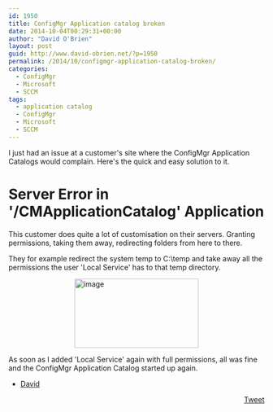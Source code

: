 ```yaml
---
id: 1950
title: ConfigMgr Application catalog broken
date: 2014-10-04T00:29:31+00:00
author: "David O'Brien"
layout: post
guid: http://www.david-obrien.net/?p=1950
permalink: /2014/10/configmgr-application-catalog-broken/
categories:
  - ConfigMgr
  - Microsoft
  - SCCM
tags:
  - application catalog
  - ConfigMgr
  - Microsoft
  - SCCM
---
```

I just had an issue at a customer's site where the ConfigMgr Application Catalogs would complain. Here's the quick and easy solution to it.

# Server Error in '/CMApplicationCatalog' Application

This customer does quite a lot of customisation on their servers. Granting permissions, taking them away, redirecting folders from here to there.

They for example redirect the system temp to C:\temp and take away all the permissions the user 'Local Service' has to that temp directory.

<a href="http://www.david-obrien.net/wp-content/uploads/2014/10/image2.png" onclick="_gaq.push(['_trackEvent', 'outbound-article', 'http://www.david-obrien.net/wp-content/uploads/2014/10/image2.png', '']);" class="broken_link"><img style="background-image: none; float: none; padding-top: 0px; padding-left: 0px; margin-left: auto; display: block; padding-right: 0px; margin-right: auto; border: 0px;" title="image" src="http://www.david-obrien.net/wp-content/uploads/2014/10/image_thumb2.png" alt="image" width="244" height="136" border="0" /></a>

As soon as I added 'Local Service' again with full permissions, all was fine and the ConfigMgr Application Catalog started up again.

- <a href="www.twitter.com/david_obrien" target="_blank" class="broken_link">David</a> 

<div style="float: right; margin-left: 10px;">
  <a href="https://twitter.com/share" onclick="_gaq.push(['_trackEvent', 'outbound-article', 'https://twitter.com/share', 'Tweet']);" class="twitter-share-button" data-hashtags="application+catalog,ConfigMgr,Microsoft,SCCM" data-count="vertical" data-url="http://www.david-obrien.net/2014/10/configmgr-application-catalog-broken/">Tweet</a>
</div>


